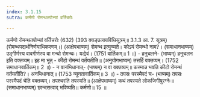 ```yaml
---
index: 3.1.15
sutra: कर्मणो रोमन्थतपोभ्यां वर्तिचरोः

---
```

कर्मणो रोमन्थतपोभ्यां वर्तिचरोः (632) (393 क्यङ्प्रत्ययविधिसूत्रम्॥ 3.1.3 आ. 7. सूत्रम्) (रोमन्थपदार्थनिर्णयाधिकरणम्।) (आक्षेपभाष्यम्) रोमन्थ इत्युच्यते। कोऽयं रोमन्थो नाम?। (समाधानभाष्यम्) उद्गीर्णस्य वावगीर्णस्य वा मन्थो रोमन्थः। यद्येवं। (1751 वार्तिकम्॥ 1 ॥) - हनुचलने- (भाष्यम्) हनुचलन इति वक्तव्यम्। इह मा भूत्  -  कीटो रोमन्थं वर्तयतीति॥ (अनुयोगभाष्यम्) तत्तर्हि वक्तव्यम्। (1752 समाधानवार्तिकम्॥ 2 ॥) - न वानभिधानात्- (भाष्यम्) न वा वक्तव्यम्॥ कस्मान्न भवति कीटो रोमन्थं वर्तयतीति?। अनभिधानात्॥ (1753 न्यूनतावार्तिकम्॥ 3 ॥) - तपसः परस्मैपदं च- (भाष्यम्) तपसः परस्मैपदं चेति वक्तव्यम्। तपश्चरति तपस्यति॥ (आक्षेपभाष्यम्) कथं तपस्यते लोकजिगीषुरग्नेः॥ (समाधानभाष्यम्) छान्दसत्वाद् भविष्यति॥ कर्मणो॥ 15 ॥